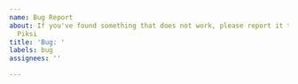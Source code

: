 ```yaml
---
name: Bug Report
about: If you've found something that does not work, please report it to help improve
  Piksi
title: 'Bug: '
labels: bug
assignees: ''

---
```


<!--
Please make sure to:

- Describe the bug as detailed as possible by providing the exact steps how to reproduce it
- Attach screenshots where useful
- Check if the problem was maybe already reported or fixed by searching open and closed issues here
-->
